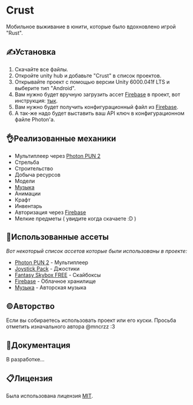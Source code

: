 # Crust
Мобильное выживание в юнити, которые было вдохновлено игрой "Rust".
## ✍️Установка

1. Скачайте все файлы.
2. Откройте unity hub и добавьте "Crust" в список проектов.
3. Открывайте проект с помощью версии Unity 6000.041f LTS и выберите тип "Android".
4. Вам нужно будет вручную загрузить ассет [Firebase](https://firebase.google.com/) в проект, вот инструкция: [тык](https://firebase.google.com/docs/unity/setup?hl=ru).
5. Вам нужно будет получить конфигурационный файл из [Firebase](https://firebase.google.com/).
6. А так-же надо будет выставить ваш API ключ в конфигурационном файле Photon'а.

## 👌Реализованные механики
* Мультиплеер через [Photon PUN 2](https://www.photonengine.com/pun)
* Стрельба
* Строительство
* Добыча ресурсов
* Модели
* [Музыка](https://github.com/Yosero)
* Анимации
* Крафт
* Инвентарь
* Авторизация через [Firebase](https://firebase.google.com/)
* Мелкие предметы ( увидите когда скачаете :D )

## 🔆Использованные ассеты

_Вот некоторый список ассетов которые были использованы в проекте:_ 
* [Photon PUN 2](https://www.photonengine.com/pun) - Мультиплеер
* [Joystick Pack](https://assetstore.unity.com/packages/tools/input-management/joystick-pack-107631) - Джостики
* [Fantasy Skybox FREE](https://assetstore.unity.com/packages/2d/textures-materials/sky/fantasy-skybox-free-18353) - Скайбоксы
* [Firebase](https://firebase.google.com/) - Облачное хранилище
* [Музыка](https://github.com/Yosero) - Авторская музыка
## ©️Авторство

Если вы собираетесь использовать проект или его куски. Просьба отметить изначального автора @mncrzz :3

## 📖Документация

В разработке...

## 📋Лицензия
Была использована лицензия [MIT](https://ru.wikipedia.org/wiki/Лицензия_MIT).
